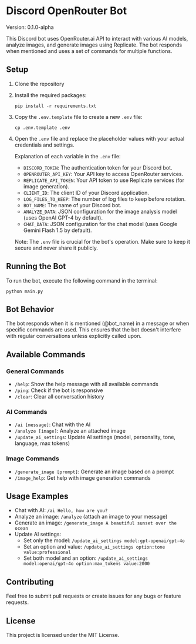 # Discord OpenRouter Bot

Version: 0.1.0-alpha

This Discord bot uses OpenRouter.ai API to interact with various AI models, analyze images, and generate images using Replicate. The bot responds when mentioned and uses a set of commands for multiple functions.

## Setup

1. Clone the repository
2. Install the required packages:
   ```
   pip install -r requirements.txt
   ```
3. Copy the `.env.template` file to create a new `.env` file:
   ```
   cp .env.template .env
   ```
4. Open the `.env` file and replace the placeholder values with your actual credentials and settings.

   Explanation of each variable in the `.env` file:
   - `DISCORD_TOKEN`: The authentication token for your Discord bot.
   - `OPENROUTER_API_KEY`: Your API key to access OpenRouter services.
   - `REPLICATE_API_TOKEN`: Your API token to use Replicate services (for image generation).
   - `CLIENT_ID`: The client ID of your Discord application.
   - `LOG_FILES_TO_KEEP`: The number of log files to keep before rotation.
   - `BOT_NAME`: The name of your Discord bot.
   - `ANALYZE_DATA`: JSON configuration for the image analysis model (uses OpenAI GPT-4 by default).
   - `CHAT_DATA`: JSON configuration for the chat model (uses Google Gemini Flash 1.5 by default).

   Note: The `.env` file is crucial for the bot's operation. Make sure to keep it secure and never share it publicly.

## Running the Bot

To run the bot, execute the following command in the terminal:

```
python main.py
```

## Bot Behavior

The bot responds when it is mentioned (@bot_name) in a message or when specific commands are used. This ensures that the bot doesn't interfere with regular conversations unless explicitly called upon.

## Available Commands

### General Commands
- `/help`: Show the help message with all available commands
- `/ping`: Check if the bot is responsive
- `/clear`: Clear all conversation history

### AI Commands
- `/ai [message]`: Chat with the AI
- `/analyze [image]`: Analyze an attached image
- `/update_ai_settings`: Update AI settings (model, personality, tone, language, max tokens)

### Image Commands
- `/generate_image [prompt]`: Generate an image based on a prompt
- `/image_help`: Get help with image generation commands

## Usage Examples

- Chat with AI: `/ai Hello, how are you?`
- Analyze an image: `/analyze` (attach an image to your message)
- Generate an image: `/generate_image A beautiful sunset over the ocean`
- Update AI settings:
  - Set only the model: `/update_ai_settings model:gpt-openai/gpt-4o`
  - Set an option and value: `/update_ai_settings option:tone value:professional`
  - Set both model and an option: `/update_ai_settings model:openai/gpt-4o option:max_tokens value:2000`

## Contributing

Feel free to submit pull requests or create issues for any bugs or feature requests.

## License

This project is licensed under the MIT License.
